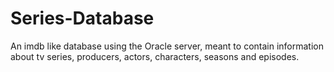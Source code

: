 # Series-Database
 An imdb like database using the Oracle server, meant to contain information about tv series, producers, actors, characters, seasons and episodes.
